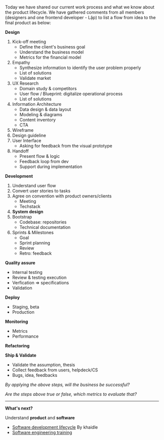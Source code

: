 Today we have shared our current work process and what we know about the product lifecycle. We have gathered comments from all members (designers and one frontend developer - Lập) to list a flow from idea to the final product as below:

**Design**

1.  Kick-off meeting
    -   Define the client's business goal
    -   Understand the business model
    -   Metrics for the financial model
2.  Empathy
    -   Synthesize information to identify the user problem properly
    -   List of solutions
    -   Validate market
3.  UX Research
    -   Domain study & competitors
    -   User flow / Blueprint: digitalize operational process
    -   List of solutions
4.  Information Architecture
    -   Data design & data layout
    -   Modeling & diagrams
    -   Content inventory
    -   CTA
5.  Wireframe
6.  Design guideline
7.  User Interface
    -   Asking for feedback from the visual prototype
8.  Handoff
    -   Present flow & logic
    -   Feedback loop from dev
    -   Support during implementation

**Development**

1.  Understand user flow
2.  Convert user stories to tasks
3.  Agree on convention with product owners/clients
    -   Meeting
    -   Techstack
4.  **System design**
5.  Bootstrap
    -   Codebase: repositories
    -   Technical documentation
6.  Sprints & Milestones
    -   Goal
    -   Sprint planning
    -   Review
    -   Retro: feedback

**Quality assure**

-   Internal testing
-   Review & testing execution
-   Verfication => specifications
-   Validation

**Deploy**

-   Staging, beta
-   Production

**Monitoring**

-   Metrics
-   Performance

**Refactoring**

**Ship & Validate**

-   Validate the assumption, thesis
-   Collect feedback from users, helpdeck/CS
-   Bugs, idea, feedbacks

_By applying the above steps, will the business be successful?_

_Are the steps above true or false, which metrics to evaluate that?_

---

**What's next?**

Understand **product** and **software**

-   [Software development lifecycle](https://dwarves.foundation/memo/software-development-life-cycle-101-yedyrmilyi) By khaidle
-   [Software engineering training](https://drive.google.com/file/d/1DHi4VUIAdxb3Y9OQISyYymTjMCoz-QKH/view)